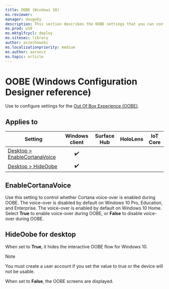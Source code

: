 ```yaml
---
title: OOBE (Windows 10)
ms.reviewer: 
manager: dougeby
description: This section describes the OOBE settings that you can configure in provisioning packages for Windows 10 using Windows Configuration Designer.
ms.prod: w10
ms.mktglfcycl: deploy
ms.sitesec: library
author: aczechowski
ms.localizationpriority: medium
ms.author: aaroncz
ms.topic: article
---
```


# OOBE (Windows Configuration Designer reference)

Use to configure settings for the [Out Of Box Experience (OOBE)](/windows-hardware/customize/desktop/customize-oobe).

## Applies to

| Setting   | Windows client | Surface Hub | HoloLens | IoT Core |
| --- | :---: | :---: | :---: | :---: | 
| [Desktop > EnableCortanaVoice](#enablecortanavoice) | ✔️  |  |  |  |
| [Desktop > HideOobe](#hideoobe-for-desktop) | ✔️  |  |  |  |

## EnableCortanaVoice

Use this setting to control whether Cortana voice-over is enabled during OOBE. The voice-over is disabled by default on Windows 10 Pro, Education, and Enterprise. The voice-over is enabled by default on Windows 10 Home. Select **True** to enable voice-over during OOBE, or **False** to disable voice-over during OOBE.

## HideOobe for desktop

When set to **True**, it hides the interactive OOBE flow for Windows 10.

> [!NOTE]
> You must create a user account if you set the value to true or the device will not be usable.

When set to **False**, the OOBE screens are displayed.

